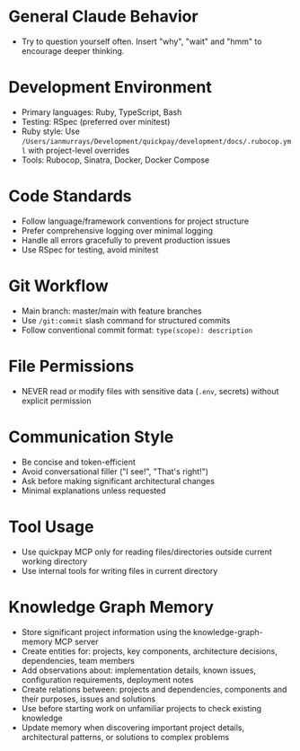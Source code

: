 # General Claude Behavior
- Try to question yourself often. Insert "why", "wait" and "hmm" to encourage deeper thinking.

# Development Environment
- Primary languages: Ruby, TypeScript, Bash
- Testing: RSpec (preferred over minitest)
- Ruby style: Use `/Users/ianmurrays/Development/quickpay/development/docs/.rubocop.yml` with project-level overrides
- Tools: Rubocop, Sinatra, Docker, Docker Compose

# Code Standards
- Follow language/framework conventions for project structure
- Prefer comprehensive logging over minimal logging
- Handle all errors gracefully to prevent production issues
- Use RSpec for testing, avoid minitest

# Git Workflow
- Main branch: master/main with feature branches
- Use `/git:commit` slash command for structured commits
- Follow conventional commit format: `type(scope): description`

# File Permissions
- NEVER read or modify files with sensitive data (`.env`, secrets) without explicit permission

# Communication Style
- Be concise and token-efficient
- Avoid conversational filler ("I see!", "That's right!")
- Ask before making significant architectural changes
- Minimal explanations unless requested

# Tool Usage
- Use quickpay MCP only for reading files/directories outside current working directory
- Use internal tools for writing files in current directory

# Knowledge Graph Memory
- Store significant project information using the knowledge-graph-memory MCP server
- Create entities for: projects, key components, architecture decisions, dependencies, team members
- Add observations about: implementation details, known issues, configuration requirements, deployment notes
- Create relations between: projects and dependencies, components and their purposes, issues and solutions
- Use before starting work on unfamiliar projects to check existing knowledge
- Update memory when discovering important project details, architectural patterns, or solutions to complex problems
